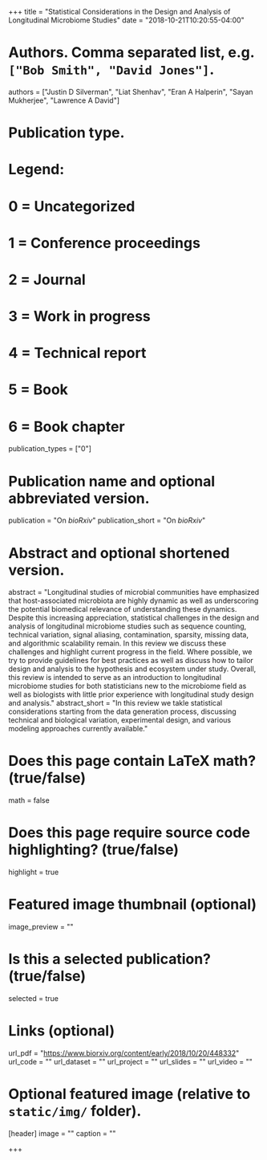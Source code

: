 +++
title = "Statistical Considerations in the Design and Analysis of Longitudinal Microbiome Studies"
date = "2018-10-21T10:20:55-04:00"

# Authors. Comma separated list, e.g. `["Bob Smith", "David Jones"]`.
authors = ["Justin D Silverman", "Liat Shenhav", "Eran A Halperin", "Sayan Mukherjee", "Lawrence A David"]

# Publication type.
# Legend:
# 0 = Uncategorized
# 1 = Conference proceedings
# 2 = Journal
# 3 = Work in progress
# 4 = Technical report
# 5 = Book
# 6 = Book chapter
publication_types = ["0"]

# Publication name and optional abbreviated version.
publication = "On *bioRxiv*"
publication_short = "On *bioRxiv*"

# Abstract and optional shortened version.
abstract = "Longitudinal studies of microbial communities have emphasized that host-associated microbiota are highly dynamic as well as underscoring the potential biomedical relevance of understanding these dynamics. Despite this increasing appreciation, statistical challenges in the design and analysis of longitudinal microbiome studies such as sequence counting, technical variation, signal aliasing, contamination, sparsity, missing data, and algorithmic scalability remain. In this review we discuss these challenges and highlight current progress in the field. Where possible, we try to provide guidelines for best practices as well as discuss how to tailor design and analysis to the hypothesis and ecosystem under study. Overall, this review is intended to serve as an introduction to longitudinal microbiome studies for both statisticians new to the microbiome field as well as biologists with little prior experience with longitudinal study design and analysis."
abstract_short = "In this review we takle statistical considerations starting from the data generation process, discussing technical and biological variation, experimental design, and various modeling approaches currently available."

# Does this page contain LaTeX math? (true/false)
math = false

# Does this page require source code highlighting? (true/false)
highlight = true

# Featured image thumbnail (optional)
image_preview = ""

# Is this a selected publication? (true/false)
selected = true

# Links (optional)
url_pdf = "https://www.biorxiv.org/content/early/2018/10/20/448332"
url_code = ""
url_dataset = ""
url_project = ""
url_slides = ""
url_video = ""

# Optional featured image (relative to `static/img/` folder).
[header]
image = ""
caption = ""

+++
